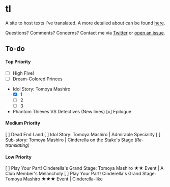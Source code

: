 # tl

A site to host texts I've translated. A more detailed about can be found [here](https://watatomo.github.io/tl/about).

Questions? Comments? Concerns? Contact me via [Twitter](https://twitter.com/riamuyumemi) or [open an issue](https://github.com/watatomo/tl/issues).

## To-do

#### Top Priority

- [ ] High Five!
- [ ] Dream-Colored Princes
- Idol Story: Tomoya Mashiro
  - [x] 1
  - [ ] 2
  - [ ] 3
- Phantom Thieves VS Detectives (New lines)
  [x] Epilogue

#### Medium Priority

[ ] Dead End Land
[ ] Idol Story: Tomoya Mashiro | Admirable Speciality
[ ] Sub-story: Tomoya Mashiro | Cinderella on the Stake's Stage *(Re-translating)*

#### Low Priority

[ ] Play Your Part! Cinderella's Grand Stage: Tomoya Mashiro ★★ Event | A Club Member's Melancholy
[ ] Play Your Part! Cinderella's Grand Stage: Tomoya Mashiro ★★★ Event | Cinderella-like
